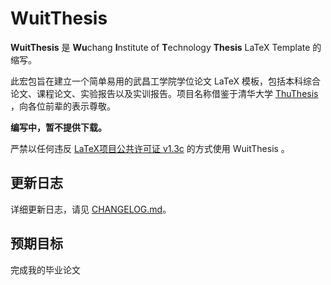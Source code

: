 # WuitThesis

**WuitThesis** 是 **Wu**chang **I**nstitute of **T**echnology **Thesis** LaTeX Template 的缩写。

此宏包旨在建立一个简单易用的武昌工学院学位论文 LaTeX 模板，包括本科综合论文、课程论文、实验报告以及实训报告。项目名称借鉴于清华大学 [ThuThesis](https://github.com/tuna/thuthesis) ，向各位前辈的表示尊敬。

**编写中，暂不提供下载。**

严禁以任何违反 [LaTeX项目公共许可证 v1.3c](https://www.latex-project.org/lppl/lppl-1-3c/) 的方式使用 WuitThesis 。

## 更新日志

详细更新日志，请见 [CHANGELOG.md](CHANGELOG.md)。

## 预期目标

完成我的毕业论文